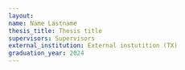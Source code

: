 ```yaml
---
layout:
name: Name Lastname
thesis_title: Thesis title
supervisors: Supervisors
external_institution: External instutition (TX)
graduation_year: 2024
---
```


